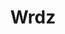 ---
layout: post
title: Wrdz
site: http://www.wrdz.co/
image: /lib/img/projects/wrdz.png
creator:
  - name: Joey Organisak
    school: NYU
    twitter: 
    eboard: false
    current: false
launchdate:
demodays: March 2014
---